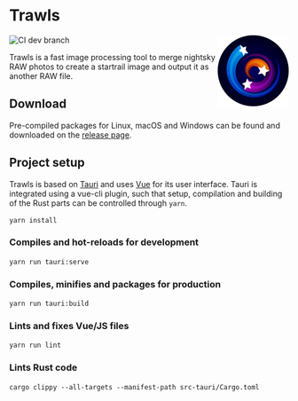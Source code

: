 # Trawls
<img align="right" width="128" height="128" src="src-tauri/icons/128x128.png">

![CI dev branch](https://github.com/Silberschleier/trawls/actions/workflows/test-on-pr.yml/badge.svg?branch=dev)

Trawls is a fast image processing tool to merge nightsky RAW photos to create a startrail image and output it as another RAW file.


## Download
Pre-compiled packages for Linux, macOS and Windows can be found and downloaded on the [release page](https://github.com/Silberschleier/trawls/releases).

## Project setup
Trawls is based on [Tauri](https://tauri.studio/en/) and uses [Vue](https://vuejs.org/) for its user interface.
Tauri is integrated using a vue-cli plugin, such that setup, compilation and building of the Rust parts can be controlled through `yarn`.

```
yarn install
```

### Compiles and hot-reloads for development
```
yarn run tauri:serve
```

### Compiles, minifies and packages for production
```
yarn run tauri:build
```

### Lints and fixes Vue/JS files
```
yarn run lint
```

### Lints Rust code
```
cargo clippy --all-targets --manifest-path src-tauri/Cargo.toml
```
